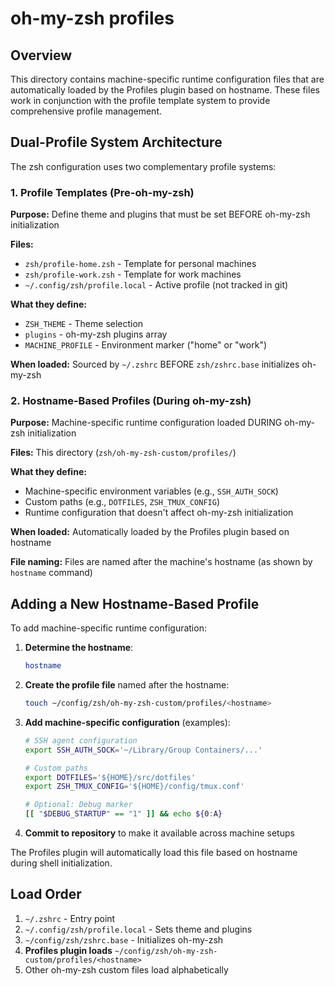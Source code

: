 # oh-my-zsh profiles

## Overview

This directory contains machine-specific runtime configuration files that are automatically loaded by the Profiles plugin based on hostname. These files work in conjunction with the profile template system to provide comprehensive profile management.

## Dual-Profile System Architecture

The zsh configuration uses two complementary profile systems:

### 1. Profile Templates (Pre-oh-my-zsh)

**Purpose:** Define theme and plugins that must be set BEFORE oh-my-zsh initialization

**Files:**
- `zsh/profile-home.zsh` - Template for personal machines
- `zsh/profile-work.zsh` - Template for work machines
- `~/.config/zsh/profile.local` - Active profile (not tracked in git)

**What they define:**
- `ZSH_THEME` - Theme selection
- `plugins` - oh-my-zsh plugins array
- `MACHINE_PROFILE` - Environment marker ("home" or "work")

**When loaded:** Sourced by `~/.zshrc` BEFORE `zsh/zshrc.base` initializes oh-my-zsh

### 2. Hostname-Based Profiles (During oh-my-zsh)

**Purpose:** Machine-specific runtime configuration loaded DURING oh-my-zsh initialization

**Files:** This directory (`zsh/oh-my-zsh-custom/profiles/`)

**What they define:**
- Machine-specific environment variables (e.g., `SSH_AUTH_SOCK`)
- Custom paths (e.g., `DOTFILES`, `ZSH_TMUX_CONFIG`)
- Runtime configuration that doesn't affect oh-my-zsh initialization

**When loaded:** Automatically loaded by the Profiles plugin based on hostname

**File naming:** Files are named after the machine's hostname (as shown by `hostname` command)

## Adding a New Hostname-Based Profile

To add machine-specific runtime configuration:

1. **Determine the hostname**:

    ```sh
    hostname
    ```

2. **Create the profile file** named after the hostname:

    ```sh
    touch ~/config/zsh/oh-my-zsh-custom/profiles/<hostname>
    ```

3. **Add machine-specific configuration** (examples):

    ```sh
    # SSH agent configuration
    export SSH_AUTH_SOCK='~/Library/Group Containers/...'

    # Custom paths
    export DOTFILES='${HOME}/src/dotfiles'
    export ZSH_TMUX_CONFIG='${HOME}/config/tmux.conf'

    # Optional: Debug marker
    [[ "$DEBUG_STARTUP" == "1" ]] && echo ${0:A}
    ```

4. **Commit to repository** to make it available across machine setups

The Profiles plugin will automatically load this file based on hostname during shell initialization.

## Load Order

1. `~/.zshrc` - Entry point
2. `~/.config/zsh/profile.local` - Sets theme and plugins
3. `~/config/zsh/zshrc.base` - Initializes oh-my-zsh
4. **Profiles plugin loads** `~/config/zsh/oh-my-zsh-custom/profiles/<hostname>`
5. Other oh-my-zsh custom files load alphabetically
